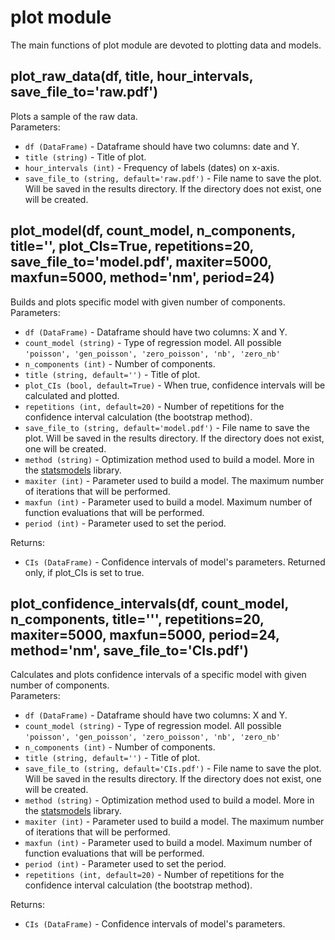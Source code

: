 # plot module
The main functions of plot module are devoted to plotting data and models.

## plot_raw_data(df, title, hour_intervals, save_file_to='raw.pdf')
Plots a sample of the raw data. <br>
Parameters:
* `df (DataFrame)` - Dataframe should have two columns: date and Y.
* `title (string)` - Title of plot.
* `hour_intervals (int)` - Frequency of labels (dates) on x-axis.
* `save_file_to (string, default='raw.pdf')` - File name to save the plot. Will be saved in the results directory. If the directory does not exist, one will be created.

## plot_model(df, count_model, n_components, title='', plot_CIs=True, repetitions=20, save_file_to='model.pdf', maxiter=5000, maxfun=5000, method='nm', period=24)
Builds and plots specific model with given number of components. <br>
Parameters:
* `df (DataFrame)` - Dataframe should have two columns: X and Y.
* `count_model (string)` - Type of regression model. All possible `'poisson', 'gen_poisson', 'zero_poisson', 'nb', 'zero_nb'`
* `n_components (int)` - Number of components.
* `title (string, default='')` - Title of plot.
* `plot_CIs (bool, default=True)` - When true, confidence intervals will be calculated and plotted.
* `repetitions (int, default=20)` - Number of repetitions for the confidence interval calculation (the bootstrap method).
* `save_file_to (string, default='model.pdf')` - File name to save the plot. Will be saved in the results directory. If the directory does not exist, one will be created.
* `method (string)` - Optimization method used to build a model. More in the [statsmodels](https://www.statsmodels.org/stable/generated/statsmodels.discrete.discrete_model.Logit.fit.html) library.
* `maxiter (int)` - Parameter used to build a model. The maximum number of iterations that will be performed.
* `maxfun (int)` - Parameter used to build a model. Maximum number of function evaluations that will be performed.
* `period (int)` - Parameter used to set the period. <br>

Returns:
* `CIs (DataFrame)` - Confidence intervals of model's parameters. Returned only, if plot_CIs is set to true.


## plot_confidence_intervals(df, count_model, n_components, title=''', repetitions=20, maxiter=5000, maxfun=5000, period=24, method='nm', save_file_to='CIs.pdf')
Calculates and plots confidence intervals of a specific model with given number of components. <br>
Parameters:
* `df (DataFrame)` - Dataframe should have two columns: X and Y.
* `count_model (string)` - Type of regression model. All possible `'poisson', 'gen_poisson', 'zero_poisson', 'nb', 'zero_nb'`
* `n_components (int)` - Number of components.
* `title (string, default='')` - Title of plot.
* `save_file_to (string, default='CIs.pdf')` - File name to save the plot. Will be saved in the results directory. If the directory does not exist, one will be created.
* `method (string)` - Optimization method used to build a model. More in the [statsmodels](https://www.statsmodels.org/stable/generated/statsmodels.discrete.discrete_model.Logit.fit.html) library.
* `maxiter (int)` - Parameter used to build a model. The maximum number of iterations that will be performed.
* `maxfun (int)` - Parameter used to build a model. Maximum number of function evaluations that will be performed.
* `period (int)` - Parameter used to set the period.
* `repetitions (int, default=20)` - Number of repetitions for the confidence interval calculation (the bootstrap method). <br>

Returns:
* `CIs (DataFrame)` - Confidence intervals of model's parameters.
